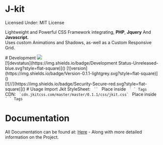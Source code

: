 # J-kit
Licensed Under: MIT License
<p> Lightweight and Powerful CSS Framework integrating, <b>PHP</b>, <b>Jquery</b> And <b>Javascript.</b></br>
Uses custom Animations and Shadows, as-well as a Custom Responsive Grid. </br>
</p>
# Development
<a href="https://codeclimate.com/github/Jake7500/Jakekit.css"><img src="https://codeclimate.com/github/Jake7500/Jakekit.css/badges/issue_count.svg" /></a>
</br>[![devstatus](https://img.shields.io/badge/Development Status-Unreleased-blue.svg?style=flat-square)]()
[![version](https://img.shields.io/badge/Version-0.1.1-lightgrey.svg?style=flat-square)]()
</br>
[![//](https://img.shields.io/badge/Security-Secure-red.svg?style=flat-square)]()
# Usage
Import Jkit StyleSheet:
<code> `<link rel="stylesheet" type="text/css" href="jkit.css">` </code> Place inside <code> `<head> </head>` Tags </code>
</br>
CDN:
<code> `cdn.jkitcss.com/master/master/0.1.1/css/jkit.css` </code> Place inside <code> `<head> </head>` Tags </code>




# Documentation
All Documentation can be found at: 
<a href="https://jkitcss.com">Here</a> -
Along with more detailed information on the Project.
